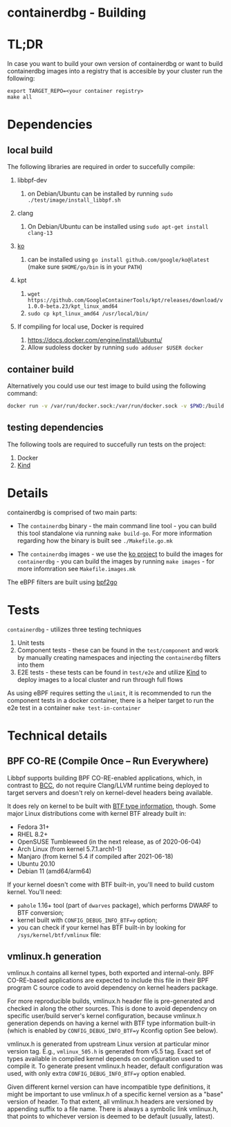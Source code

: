 containerdbg - Building
=======================

TL;DR
=====
In case you want to build your own version of containerdbg or want to build containerdbg images into a registry that is accesible by your cluster run the following:
```
export TARGET_REPO=<your container registry>
make all
```

Dependencies
=====================

## local build
The following libraries are required in order to succefully compile:

1. libbpf-dev
   1. on Debian/Ubuntu can be installed by running `sudo ./test/image/install_libbpf.sh`

1. clang
   1. On Debian/Ubuntu can be installed using `sudo apt-get install clang-13`

1. [ko](https://github.com/google/ko)
   1. can be installed using `go install github.com/google/ko@latest` (make sure `$HOME/go/bin` is in your `PATH`)

1. kpt
   1. `wget https://github.com/GoogleContainerTools/kpt/releases/download/v1.0.0-beta.23/kpt_linux_amd64`
   1. `sudo cp kpt_linux_amd64 /usr/local/bin/`

1. If compiling for local use, Docker is required
   1. https://docs.docker.com/engine/install/ubuntu/
   1. Allow sudoless docker by running `sudo adduser $USER docker`


## container build

Alternatively you could use our test image to build using the following command:

```bash	
docker run -v /var/run/docker.sock:/var/run/docker.sock -v $PWD:/build -w /build eu.gcr.io/modernize-prow/containerdbg-test:latest make all
```

## testing dependencies

The following tools are required to succefully run tests on the project:

1. Docker
1. [Kind](https://kind.sigs.k8s.io/)

Details
================

containerdbg is comprised of two main parts:

* The `containerdbg` binary - the main command line tool - you can build this tool standalone via running `make build-go`. For more information regarding how the binary is built see `./Makefile.go.mk`

* The `containerdbg` images - we use the [ko project](https://github.com/google/ko) to build the images for `containerdbg` - you can build the images by running `make images` - for more infomration see `Makefile.images.mk`

The eBPF filters are built using [bpf2go](https://github.com/cilium/ebpf/tree/master/cmd/bpf2go)

Tests
======
`containerdbg` - utilizes three testing techniques

1. Unit tests
1. Component tests - these can be found in the `test/component` and work by manually creating namespaces and injecting the `containerdbg` filters into them
1. E2E tests - these tests can be found in `test/e2e` and utilize [Kind](https://kind.sigs.k8s.io/) to deploy images to a local cluster and run through full flows

As using eBPF requires setting the `ulimit`, it is recommended to run the component tests in a docker container, there is a helper target to run the e2e test in a container `make test-in-container`

Technical details
=================

BPF CO-RE (Compile Once – Run Everywhere)
-----------------------------------------

Libbpf supports building BPF CO-RE-enabled applications, which, in contrast to
[BCC](https://github.com/iovisor/bcc/), do not require Clang/LLVM runtime
being deployed to target servers and doesn't rely on kernel-devel headers
being available.

It does rely on kernel to be built with [BTF type
information](https://www.kernel.org/doc/html/latest/bpf/btf.html), though.
Some major Linux distributions come with kernel BTF already built in:

  - Fedora 31+
  - RHEL 8.2+
  - OpenSUSE Tumbleweed (in the next release, as of 2020-06-04)
  - Arch Linux (from kernel 5.7.1.arch1-1)
  - Manjaro (from kernel 5.4 if compiled after 2021-06-18)
  - Ubuntu 20.10
  - Debian 11 (amd64/arm64)

If your kernel doesn't come with BTF built-in, you'll need to build custom
kernel. You'll need:
  - `pahole` 1.16+ tool (part of `dwarves` package), which performs DWARF to
    BTF conversion;
  - kernel built with `CONFIG_DEBUG_INFO_BTF=y` option;
  - you can check if your kernel has BTF built-in by looking for
    `/sys/kernel/btf/vmlinux` file:

vmlinux.h generation
-------------------

vmlinux.h contains all kernel types, both exported and internal-only. BPF
CO-RE-based applications are expected to include this file in their BPF
program C source code to avoid dependency on kernel headers package.

For more reproducible builds, vmlinux.h header file is pre-generated and
checked in along the other sources. This is done to avoid dependency on
specific user/build server's kernel configuration, because vmlinux.h
generation depends on having a kernel with BTF type information built-in
(which is enabled by `CONFIG_DEBUG_INFO_BTF=y` Kconfig option See below).

vmlinux.h is generated from upstream Linux version at particular minor
version tag. E.g., `vmlinux_505.h` is generated from v5.5 tag. Exact set of
types available in compiled kernel depends on configuration used to compile
it. To generate present vmlinux.h header, default configuration was used, with
only extra `CONFIG_DEBUG_INFO_BTF=y` option enabled.

Given different kernel version can have incompatible type definitions, it
might be important to use vmlinux.h of a specific kernel version as a "base"
version of header. To that extent, all vmlinux.h headers are versioned by
appending <MAJOR><MINOR> suffix to a file name. There is always a symbolic
link vmlinux.h, that points to whichever version is deemed to be default
(usually, latest).
